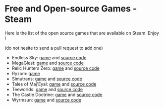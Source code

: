 Free and Open-source Games - Steam
==================================

Here is the list of the open source games that are available on Steam. Enjoy !

(do not hesite to send a pull request to add one)

- Endless Sky: [game](http://store.steampowered.com/app/404410/Endless_Sky/) and [source code](https://github.com/endless-sky)
- MegaGlest: [game](http://store.steampowered.com/app/578870/MegaGlest/) and [source code](https://github.com/MegaGlest)
- Relic Hunters Zero: [game](http://store.steampowered.com/app/382490/Relic_Hunters_Zero/) and [source code](https://github.com/mventurelli/relichunterszero)
- Ryzom: [game](http://store.steampowered.com/app/373720/Ryzom/)
- Simutrans: [game](http://store.steampowered.com/app/434520/Simutrans/) and [source code](https://github.com/aburch/simutrans)
- Tales of Maj'Eyal: [game](http://store.steampowered.com/app/259680/Tales_of_MajEyal/) and [source code](https://te4.org/download)
- Teeworlds: [game](http://store.steampowered.com/app/380840/Teeworlds/) and [source code](https://github.com/teeworlds/teeworlds)
- The Castle Doctrine: [game](http://store.steampowered.com/app/249570/The_Castle_Doctrine/) and [source code](https://sourceforge.net/p/hcsoftware/CastleDoctrine/ci/default/tree/?SetFreedomCookie)
- Wyrmsun: [game](http://store.steampowered.com/app/370070/Wyrmsun/) and [source code](https://github.com/andrettin/wyrmsun)
